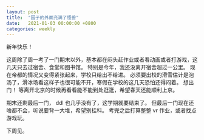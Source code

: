 ```yaml
---
layout: post
title:  "园子的外面充满了怪兽"
date:   2021-01-03 00:00:00 +0800
categories: weekly
---
```


新年快乐！

这周除了周一考了一门期末以外，基本都在闷头赶作业或者看动画或者打游戏，这几天只去过宿舍、食堂和图书馆。
特别是今年，我还没离开宿舍超过一公里。
现在帝都的情况又变得紧张起来，学校只给出不给进。
必须要出校的滑雪估计是泡汤了，滑冰场看这样子也很可能不开，寒假在学校的这几天恐怕还得闷着。
想出门！
等离开北京的时候再看看能不能到处逛逛，希望春天还能顺利上京。

期末还剩最后一门， ddl 也几乎没有了，这学期就要结束了。
但最后一门现在还啥都不会，听说要背一大堆，希望别挂科。
考完之后打算整整 vr 作业，或者找点游戏玩。

下周见。
